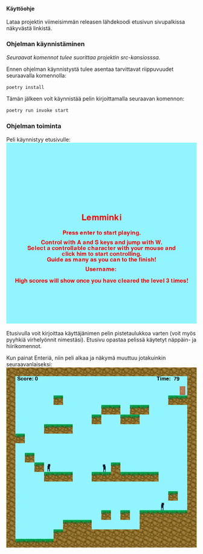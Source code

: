 #### Käyttöohje
Lataa projektin viimeisimmän releasen lähdekoodi etusivun sivupalkissa näkyvästä linkistä. 

### Ohjelman käynnistäminen
_Seuraavat komennot tulee suorittaa projektin src-kansiosssa._

Ennen ohjelman käynnistystä tulee asentaa tarvittavat riippuvuudet seuraavalla komennolla:
```bash
poetry install
```
Tämän jälkeen voit käynnistää pelin kirjoittamalla seuraavan komennon:
```bash
poetry run invoke start
```

### Ohjelman toiminta
Peli käynnistyy etusivulle:
![Etusivu](./images/aloitusruutu_real.JPG)

Etusivulla voit kirjoittaa käyttäjänimen pelin pistetaulukkoa varten (voit myös pyyhkiä virhelyönnit nimestäsi). Etusivu opastaa pelissä käytetyt näppäin- ja hiirikomennot. 

Kun painat Enteriä, niin peli alkaa ja näkymä muuttuu jotakuinkin seuraavanlaiseksi:
![Peliruutu](./images/peliruutu.PNG)
